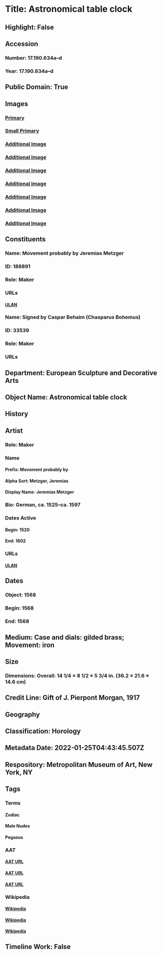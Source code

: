 # Title: Astronomical table clock
## Highlight: False
## Accession
### Number: 17.190.634a–d
### Year: 17.190.634a–d
## Public Domain: True
## Images
### [Primary](https://images.metmuseum.org/CRDImages/es/original/DP353268.jpg)
### [Small Primary](https://images.metmuseum.org/CRDImages/es/web-large/DP353268.jpg)
### [Additional Image](https://images.metmuseum.org/CRDImages/es/original/DP351876.jpg)
### [Additional Image](https://images.metmuseum.org/CRDImages/es/original/DP351529.jpg)
### [Additional Image](https://images.metmuseum.org/CRDImages/es/original/DP351871.jpg)
### [Additional Image](https://images.metmuseum.org/CRDImages/es/original/DP351875.jpg)
### [Additional Image](https://images.metmuseum.org/CRDImages/es/original/DP351877.jpg)
### [Additional Image](https://images.metmuseum.org/CRDImages/es/original/DP240542.jpg)
### [Additional Image](https://images.metmuseum.org/CRDImages/es/original/DP245941.jpg)
## Constituents
### Name: Movement probably by Jeremias Metzger
### ID: 188891
### Role: Maker
### URLs
#### [ULAN](http://vocab.getty.edu/page/ulan/500086757)
### Name: Signed by Caspar Behaim (Chasparus Bohemus)
### ID: 33539
### Role: Maker
### URLs
## Department: European Sculpture and Decorative Arts
## Object Name: Astronomical table clock
## History
## Artist
### Role: Maker
### Name
#### Prefix: Movement probably by
#### Alpha Sort: Metzger, Jeremias
#### Display Name: Jeremias Metzger
### Bio: German, ca. 1525–ca. 1597
### Dates Active
#### Begin: 1520
#### End: 1602
### URLs
#### [ULAN](http://vocab.getty.edu/page/ulan/500086757)
## Dates
### Object: 1568
### Begin: 1568
### End: 1568
## Medium: Case and dials: gilded brass; Movement: iron
## Size
### Dimensions: Overall: 14 1/4 × 8 1/2 × 5 3/4 in. (36.2 × 21.6 × 14.6 cm)
## Credit Line: Gift of J. Pierpont Morgan, 1917
## Geography
## Classification: Horology
## Metadata Date: 2022-01-25T04:43:45.507Z
## Respository: Metropolitan Museum of Art, New York, NY
## Tags
### Terms
#### Zodiac
#### Male Nudes
#### Pegasus
### AAT
#### [AAT URL](http://vocab.getty.edu/page/aat/300009937)
#### [AAT URL](http://vocab.getty.edu/page/aat/300189568)
#### [AAT URL](http://vocab.getty.edu/page/ia/901000756)
### Wikipedia
#### [Wikipedia]()
#### [Wikipedia]()
#### [Wikipedia]()
## Timeline Work: False